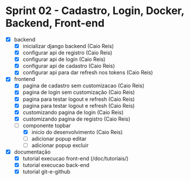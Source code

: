 # Sprint 02 - Cadastro, Login, Docker, Backend, Front-end

- [x] backend
    - [x] inicializar django backend (Caio Reis)
    - [x] configurar api de registro (Caio Reis)
    - [x] configurar api de login (Caio Reis)
    - [x] configurar api de cadastro (Caio Reis)
    - [x] configurar api para dar refresh nos tokens (Caio Reis)
- [x] frontend
    - [x] pagina de cadastro sem customizacao (Caio Reis)
    - [x] pagina de login sem customização (Caio Reis)
    - [x] pagina para testar logout e refresh (Caio Reis)
    - [x] pagina para testar logout e refresh (Caio Reis)
    - [x] customizando pagina de login (Caio Reis)
    - [x] customizando pagina de registro (Caio Reis)
    - [ ] componente topbar
	    - [x] inicio do desenvolvimento (Caio Reis)
	    - [ ] adicionar popup editar
	    - [ ] adicionar popup excluir
- [x] documentação
	- [x] tutorial execucao front-end (/doc/tutoriais/)
	- [x] tutorial execucao back-end
	- [x] tutorial git-e-github